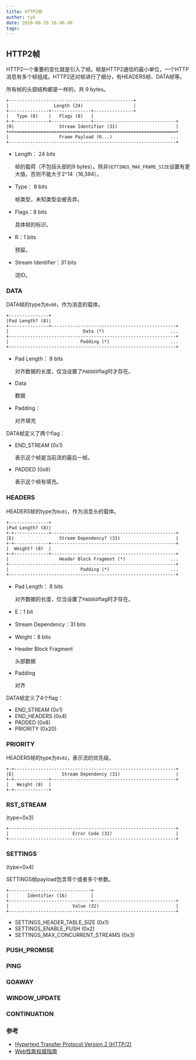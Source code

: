```yaml
---
title: HTTP2帧
author: tyk
date: 2018-06-28 16:46:40
tags:
---
```

## HTTP2帧

HTTP2一个重要的变化就是引入了帧。帧是HTTP2通信的最小单位，一个HTTP消息有多个帧组成。HTTP2还对帧进行了细分，有HEADERS帧、DATA帧等。

所有帧的头部结构都是一样的，共 9 bytes。
```
+-----------------------------------------------+
|                 Length (24)                   |
+---------------+---------------+---------------+
|   Type (8)    |   Flags (8)   |
+-+-------------+---------------+-------------------------------+
|R|                 Stream Identifier (31)                      |
+=+=============================================================+
|                   Frame Payload (0...)                      ...
+---------------------------------------------------------------+
```

- Length： 24 bits
    
    帧的载荷（不包括头部的9 bytes）。除非`SETTINGS_MAX_FRAME_SIZE`设置有更大值，否则不能大于2^14（16,384）。

- Type： 8 bits

    帧类型，未知类型会被丢弃。

- Flags：8 bits

    具体帧的标识。

- R：1 bits

    预留。

- Stream Identifier：31 bits

    流ID。

### DATA
DATA帧的type为`0x00`，作为消息的载体。

```
+---------------+
|Pad Length? (8)|
+---------------+-----------------------------------------------+
|                            Data (*)                         ...
+---------------------------------------------------------------+
|                           Padding (*)                       ...
+---------------------------------------------------------------+
```

- Pad Length： 8 bits

    对齐数据的长度，仅当设置了`PADDED`flag时才存在。

- Data

    数据

- Padding： 

    对齐填充

DATA帧定义了两个flag：
- END_STREAM (0x1)

    表示这个帧是当前流的最后一帧。

- PADDED (0x8) 

    表示这个帧有填充。

### HEADERS
HEADERS帧的type为`0x01`，作为消息头的载体。

```
+---------------+
|Pad Length? (8)|
+-+-------------+-----------------------------------------------+
|E|                 Stream Dependency? (31)                     |
+-+-------------+-----------------------------------------------+
|  Weight? (8)  |
+-+-------------+-----------------------------------------------+
|                   Header Block Fragment (*)                 ...
+---------------------------------------------------------------+
|                           Padding (*)                       ...
+---------------------------------------------------------------+
```

- Pad Length： 8 bits

    对齐数据的长度，仅当设置了`PADDED`flag时才存在。

- E：1 bit

- Stream Dependency：31 bits

- Weight：8 bits

- Header Block Fragment

    头部数据

- Padding

    对齐

DATA帧定义了4个flag：

- END_STREAM (0x1)
- END_HEADERS (0x4)
- PADDED (0x8)
- PRIORITY (0x20)

### PRIORITY
HEADERS帧的type为`0x02`，表示流的优先级。

```
+-+-------------------------------------------------------------+
|E|                  Stream Dependency (31)                     |
+-+-------------+-----------------------------------------------+
|   Weight (8)  |
+-+-------------+
```

### RST_STREAM
 (type=0x3)
```
+---------------------------------------------------------------+
|                        Error Code (32)                        |
+---------------------------------------------------------------+
```

### SETTINGS
 (type=0x4) 

SETTINGS帧payload包含零个或者多个参数。
```
+-------------------------------+
|       Identifier (16)         |
+-------------------------------+-------------------------------+
|                        Value (32)                             |
+---------------------------------------------------------------+
```
- SETTINGS_HEADER_TABLE_SIZE (0x1)
- SETTINGS_ENABLE_PUSH (0x2)
- SETTINGS_MAX_CONCURRENT_STREAMS (0x3)

### PUSH_PROMISE

### PING

### GOAWAY

### WINDOW_UPDATE

### CONTINUATION



### 参考
- [Hypertext Transfer Protocol Version 2 (HTTP/2)](https://httpwg.org/specs/rfc7540.html)
- [Web性能权威指南](https://book.douban.com/subject/25856314/)
